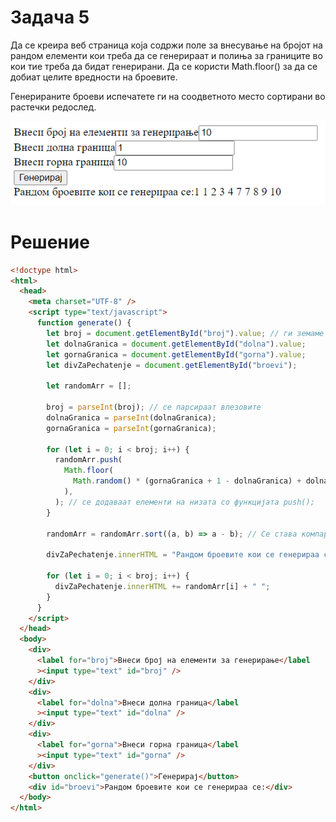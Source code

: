 # Задача 5

Да се креира веб страница која содржи поле за внесување на бројот на рандом елементи кои треба да се генерираат и полиња
за границите во кои тие треба да бидат генерирани.
Да се користи Math.floor() за да се добиат целите вредности на броевите.

Генерираните броеви испечатете ги на соодветното место сортирани во растечки редослед.

![image](img/screen1.png)

# Решение

```html
<!doctype html>
<html>
  <head>
    <meta charset="UTF-8" />
    <script type="text/javascript">
      function generate() {
        let broj = document.getElementById("broj").value; // ги земаме вредностите од полињата
        let dolnaGranica = document.getElementById("dolna").value;
        let gornaGranica = document.getElementById("gorna").value;
        let divZaPechatenje = document.getElementById("broevi");

        let randomArr = [];

        broj = parseInt(broj); // се парсираат влезовите
        dolnaGranica = parseInt(dolnaGranica);
        gornaGranica = parseInt(gornaGranica);

        for (let i = 0; i < broj; i++) {
          randomArr.push(
            Math.floor(
              Math.random() * (gornaGranica + 1 - dolnaGranica) + dolnaGranica,
            ),
          ); // се додаваат елементи на низата со функцијата push();
        }

        randomArr = randomArr.sort((a, b) => a - b); // Се става компаратор израз во функцијата за се сортира според integer вредноста, а не според ASCII

        divZaPechatenje.innerHTML = "Рандом броевите кои се генерираа се:";

        for (let i = 0; i < broj; i++) {
          divZaPechatenje.innerHTML += randomArr[i] + " ";
        }
      }
    </script>
  </head>
  <body>
    <div>
      <label for="broj">Внеси број на елементи за генерирање</label
      ><input type="text" id="broj" />
    </div>
    <div>
      <label for="dolna">Внеси долна граница</label
      ><input type="text" id="dolna" />
    </div>
    <div>
      <label for="gorna">Внеси горна граница</label
      ><input type="text" id="gorna" />
    </div>
    <button onclick="generate()">Генерирај</button>
    <div id="broevi">Рандом броевите кои се генерираа се:</div>
  </body>
</html>
```
